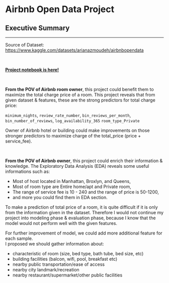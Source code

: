 # Airbnb Open Data Project  
  
## <span id='summary'>Executive Summary  
---  
Source of Dataset: https://www.kaggle.com/datasets/arianazmoudeh/airbnbopendata  

<br>  

[**Project notebook is here!**](https://github.com/IchfanKurniawan/airbnb-open-data-project/blob/main/Airbnb-open-data-project.ipynb)  

<br>  

**From the POV of Airbnb room owner**, this project could benefit them to maximize the total charge price of a room. This project reveals that from given dataset & features, these are the strong predictors for total charge price:  
    
`minimum_nights`, `review_rate_number`, `bin_reviews_per_month`, `bin_number_of_reviews`, `log_availability_365` `room_type_Private`  
  
Owner of Airbnb hotel or building could make improvements on those stronger predictors to maximize charge of the total_price (price + service_fee).  
    
    
<br>  
  
**From the POV of Airbnb owner**, this project could enrich their information & knowledge. The Exploratory Data Analysis (EDA) reveals some useful informations such as:
- Most of host located in Manhattan, Broxlyn, and Queens,  
- Most of room type are Entire home/apt and Private room,    
- The range of service fee is 10 - 240 and the range of price is 50-1200, 
- and more you could find them in EDA section.

  
To make a prediction of total price of a room, it is quite difficult if it is only from the information given in the dataset. Therefore I would not continue my project into modeling phase & evaluation phase, because I know that the model
would not perform well with the given features.  
    
For further improvement of model, we could add more additional feature for each sample.  
I proposed we should gather information about:
- characteristic of room (size, bed type, bath tube, bed size, etc)
- building facilities (balcon, wifi, pool, breakfast etc)
- nearby public transportation/ease of access
- nearby city landmark/recreation
- nearby restaurant/supermarket/other public facilities
